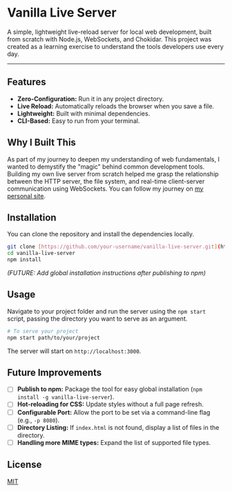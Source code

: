 # Vanilla Live Server

A simple, lightweight live-reload server for local web development, built from scratch with Node.js, WebSockets, and Chokidar. This project was created as a learning exercise to understand the tools developers use every day.

---

## Features

* **Zero-Configuration:** Run it in any project directory.
* **Live Reload:** Automatically reloads the browser when you save a file.
* **Lightweight:** Built with minimal dependencies.
* **CLI-Based:** Easy to run from your terminal.

## Why I Built This

As part of my journey to deepen my understanding of web fundamentals, I wanted to demystify the "magic" behind common development tools. Building my own live server from scratch helped me grasp the relationship between the HTTP server, the file system, and real-time client-server communication using WebSockets. You can follow my journey on [my personal site](https://bryanluketan.com).

## Installation

You can clone the repository and install the dependencies locally.

```bash
git clone [https://github.com/your-username/vanilla-live-server.git](https://github.com/your-username/vanilla-live-server.git)
cd vanilla-live-server
npm install
```
*(FUTURE: Add global installation instructions after publishing to npm)*

## Usage

Navigate to your project folder and run the server using the `npm start` script, passing the directory you want to serve as an argument.

```bash
# To serve your project
npm start path/to/your/project
```
The server will start on `http://localhost:3000`.

## Future Improvements

- [ ] **Publish to npm:** Package the tool for easy global installation (`npm install -g vanilla-live-server`).
- [ ] **Hot-reloading for CSS:** Update styles without a full page refresh.
- [ ] **Configurable Port:** Allow the port to be set via a command-line flag (e.g., `-p 8080`).
- [ ] **Directory Listing:** If `index.html` is not found, display a list of files in the directory.
- [ ] **Handling more MIME types:** Expand the list of supported file types.

## License

[MIT](LICENSE)